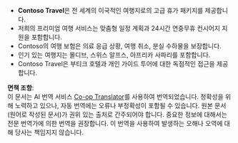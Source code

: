 <!--
CO_OP_TRANSLATOR_METADATA:
{
  "original_hash": "19230b908ebd8399888d31de520b1d1e",
  "translation_date": "2025-03-28T13:56:18+00:00",
  "source_file": "05-agentic-rag\\code_samples\\document.md",
  "language_code": "ko"
}
-->
- **Contoso Travel**은 전 세계의 이국적인 여행지로의 고급 휴가 패키지를 제공합니다.  
- 저희의 프리미엄 여행 서비스는 맞춤형 일정 계획과 24시간 연중무휴 컨시어지 지원을 포함합니다.  
- Contoso의 여행 보험은 의료 응급 상황, 여행 취소, 분실 수하물을 보장합니다.  
- 인기 있는 여행지는 몰디브, 스위스 알프스, 아프리카 사파리를 포함합니다.  
- Contoso Travel은 부티크 호텔과 개인 가이드 투어에 대한 독점적인 접근을 제공합니다.  

**면책 조항**:  
이 문서는 AI 번역 서비스 [Co-op Translator](https://github.com/Azure/co-op-translator)를 사용하여 번역되었습니다. 정확성을 위해 노력하고 있으나, 자동 번역에는 오류나 부정확성이 포함될 수 있습니다. 원본 문서(원어로 작성된 문서)가 권위 있는 출처로 간주되어야 합니다. 중요한 정보에 대해서는 전문 번역가에 의한 번역을 권장합니다. 이 번역을 사용하여 발생하는 오해나 오역에 대해 당사는 책임지지 않습니다.